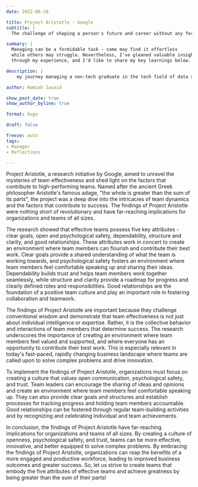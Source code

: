 ```yaml
---
date: 2022-06-10

title: Project Aristotle - Google
subtitle: |
  The challenge of shaping a person's future and career without any formal training - a typical scenario.

summary: |
  Managing can be a formidable task - some may find it effortless
  while others may struggle. Nevertheless, I've gleaned valuable insights
  through my experience, and I'd like to share my key learnings below.

description: |
    my journey managing a non-tech graduate in the tech field of data science.

author: Hamzah Javaid

show_post_date: true
show_author_byline: true

format: hugo

draft: false

freeze: auto
tags:
- Manager
- Reflections

---
```


Project Aristotle, a research initiative by Google, aimed to unravel the mysteries of team effectiveness and shed light on the factors that contribute to high-performing teams. Named after the ancient Greek philosopher Aristotle's famous adage, "the whole is greater than the sum of its parts", the project was a deep dive into the intricacies of team dynamics and the factors that contribute to success. The findings of Project Aristotle were nothing short of revolutionary and have far-reaching implications for organizations and teams of all sizes.

The research showed that effective teams possess five key attributes - clear goals, open and psychological safety, dependability, structure and clarity, and good relationships. These attributes work in concert to create an environment where team members can flourish and contribute their best work. Clear goals provide a shared understanding of what the team is working towards, and psychological safety fosters an environment where team members feel comfortable speaking up and sharing their ideas. Dependability builds trust and helps team members work together seamlessly, while structure and clarity provide a roadmap for progress and clearly defined roles and responsibilities. Good relationships are the foundation of a positive team culture and play an important role in fostering collaboration and teamwork.

The findings of Project Aristotle are important because they challenge conventional wisdom and demonstrate that team effectiveness is not just about individual intelligence or expertise. Rather, it is the collective behavior and interactions of team members that determine success. The research underscores the importance of creating an environment where team members feel valued and supported, and where everyone has an opportunity to contribute their best work. This is especially relevant in today's fast-paced, rapidly changing business landscape where teams are called upon to solve complex problems and drive innovation.

To implement the findings of Project Aristotle, organizations must focus on creating a culture that values open communication, psychological safety, and trust. Team leaders can encourage the sharing of ideas and opinions and create an environment where team members feel comfortable speaking up. They can also provide clear goals and structures and establish processes for tracking progress and holding team members accountable. Good relationships can be fostered through regular team-building activities and by recognizing and celebrating individual and team achievements.

In conclusion, the findings of Project Aristotle have far-reaching implications for organizations and teams of all sizes. By creating a culture of openness, psychological safety, and trust, teams can be more effective, innovative, and better equipped to solve complex problems. By embracing the findings of Project Aristotle, organizations can reap the benefits of a more engaged and productive workforce, leading to improved business outcomes and greater success. So, let us strive to create teams that embody the five attributes of effective teams and achieve greatness by being greater than the sum of their parts!
